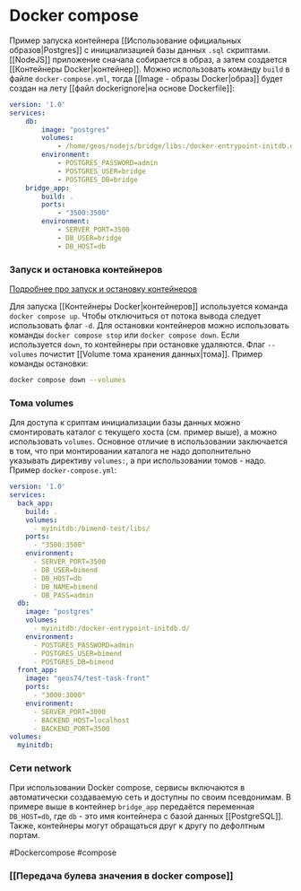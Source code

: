 # Docker compose

Пример запуска контейнера [[Использование официальных образов|Postgres]] с инициализацией базы данных `.sql` скриптами. [[NodeJS]] приложение сначала собирается в образ, а затем создается [[Контейнеры Docker|контейнер]]. Можно использовать команду `build` в файле `docker-compose.yml`, тогда [[Image - образы Docker|образ]] будет создан на лету [[файл dockerignore|на основе Dockerfile]]: 
```yml
version: '1.0'
services:
	db:
		image: "postgres"
		volumes:
			- /home/geos/nodejs/bridge/libs:/docker-entrypoint-initdb.d
		environment:
			- POSTGRES_PASSWORD=admin
			- POSTGRES_USER=bridge
			- POSTGRES_DB=bridge
	bridge_app:
		build: .
		ports:
			- "3500:3500"
		environment:
			- SERVER_PORT=3500
			- DB_USER=bridge
			- DB_HOST=db
```


###  Запуск и остановка контейнеров

[Подробнее про запуск и остановку контейнеров](https://docs.docker.com/compose/gettingstarted/)

Для запуска [[Контейнеры Docker|контейнеров]] используется команда `docker compose up`. Чтобы отключиться от потока вывода следует использовать флаг `-d`.
Для остановки контейнеров можно использовать команды `docker compose stop` или `docker compose down`. Если используется `down`, то контейнеры при остановке удаляются. Флаг `--volumes` почистит [[Volume тома хранения данных|тома]].
Пример команды остановки: 
```bash
docker compose down --volumes
```

### Тома volumes

Для доступа к сриптам инициализации базы данных можно смонтировать каталог с текущего хоста (см. пример выше), а можно использовать `volumes`. Основное отличие в использовании заключается в том, что при монтировании каталога не надо дополнительно указывать директиву `volumes:`, а при использовании томов - надо. Пример `docker-compose.yml`:
```yml
version: '1.0'
services:
  back_app:
    build: .
    volumes:
      - myinitdb:/bimend-test/libs/
    ports:
      - "3500:3500"
    environment:
      - SERVER_PORT=3500
      - DB_USER=bimend
      - DB_HOST=db
      - DB_NAME=bimend
      - DB_PASS=admin
  db:
    image: "postgres"
    volumes:
      - myinitdb:/docker-entrypoint-initdb.d/
    environment:
      - POSTGRES_PASSWORD=admin
      - POSTGRES_USER=bimend
      - POSTGRES_DB=bimend
  front_app:
    image: "geos74/test-task-front"
    ports:
      - "3000:3000"
    environment:
      - SERVER_PORT=3000
      - BACKEND_HOST=localhost
      - BACKEND_PORT=3500
volumes:
  myinitdb:
```


### Сети network

При использовании Docker compose, сервисы включаются в автоматически создаваемую сеть и доступны по своим псевдонимам. В примере выше в контейнер `bridge_app` передаётся переменная `DB_HOST=db`, где `db` - это имя контейнера с базой данных  [[PostgreSQL]]. Также, контейнеры могут обращаться друг к другу по дефолтным портам.



#Dockercompose #compose

### [[Передача булева значения в docker compose]]